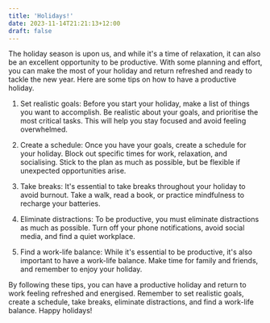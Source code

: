 ```yaml
---
title: 'Holidays!'
date: 2023-11-14T21:21:13+12:00
draft: false
---
```


The holiday season is upon us, and while it's a time of relaxation, it can also be an excellent opportunity to be productive. With some planning and effort, you can make the most of your holiday and return refreshed and ready to tackle the new year. Here are some tips on how to have a productive holiday.

1. Set realistic goals: Before you start your holiday, make a list of things you want to accomplish. Be realistic about your goals, and prioritise the most critical tasks. This will help you stay focused and avoid feeling overwhelmed.

2. Create a schedule: Once you have your goals, create a schedule for your holiday. Block out specific times for work, relaxation, and socialising. Stick to the plan as much as possible, but be flexible if unexpected opportunities arise.

3. Take breaks: It's essential to take breaks throughout your holiday to avoid burnout. Take a walk, read a book, or practice mindfulness to recharge your batteries.

4. Eliminate distractions: To be productive, you must eliminate distractions as much as possible. Turn off your phone notifications, avoid social media, and find a quiet workplace.

5. Find a work-life balance: While it's essential to be productive, it's also important to have a work-life balance. Make time for family and friends, and remember to enjoy your holiday.

By following these tips, you can have a productive holiday and return to work feeling refreshed and energised. Remember to set realistic goals, create a schedule, take breaks, eliminate distractions, and find a work-life balance. Happy holidays!
